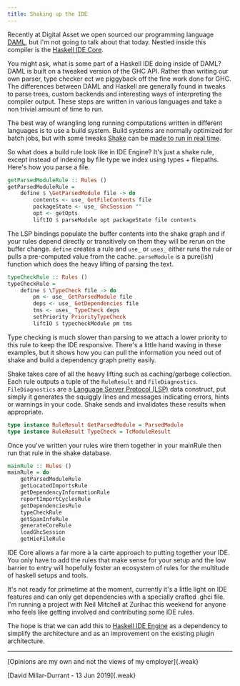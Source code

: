 ```yaml
---
title: Shaking up the IDE
---
```


Recently at Digital Asset we open sourced our programming language [DAML](https://daml.com/), but I'm not going to talk about that today. Nestled inside this compiler is the [Haskell IDE Core](https://github.com/digital-asset/daml/tree/master/compiler/haskell-ide-core).

You might ask, what is some part of a Haskell IDE doing inside of DAML? DAML is built on a tweaked version of the GHC API. Rather than writing our own parser, type checker ect we piggyback off the fine work done for GHC. The differences between DAML and Haskell are generally found in tweaks to parse trees, custom backends and interesting ways of interpreting the compiler output. These steps are written in various languages and take a non trivial amount of time to run.

The best way of wrangling long running computations written in different languages is to use a build system. Build systems are normally optimized for batch jobs, but with some tweaks [Shake](https://shakebuild.com/) can be [made to run in real time](https://neilmitchell.blogspot.com/2018/10/announcing-shake-017.html).

So what does a build rule look like in IDE Engine? It's just a shake rule, except instead of indexing by file type we index using types + filepaths. Here's how you parse a file.

```haskell
getParsedModuleRule :: Rules ()
getParsedModuleRule =
    define $ \GetParsedModule file -> do
        contents <- use_ GetFileContents file
        packageState <- use_ GhcSession ""
        opt <- getOpts
        liftIO $ parseModule opt packageState file contents
```
The LSP bindings populate the buffer contents into the shake graph and if your rules depend directly or transitively on them they will be rerun on the buffer change. `define` creates a rule and `use_` or `uses_` either runs the rule or pulls a pre-computed value from the cache. `parseModule` is a pure(ish) function which does the heavy lifting of parsing the text.


```haskell
typeCheckRule :: Rules ()
typeCheckRule =
    define $ \TypeCheck file -> do
        pm <- use_ GetParsedModule file
        deps <- use_ GetDependencies file
        tms <- uses_ TypeCheck deps
        setPriority PriorityTypeCheck
        liftIO $ typecheckModule pm tms
```

Type checking is much slower than parsing to we attach a lower priority to this rule to keep the IDE responsive. There's a little hand waving in these examples, but it shows how you can pull the information you need out of shake and build a dependency graph pretty easily.

Shake takes care of all the heavy lifting such as caching/garbage collection. Each rule outputs a tuple of the `RuleResult` and `FileDiagnostics`. `FileDiagnostics` are a [Language Server Protocol (LSP)](https://langserver.org/) data construct, put simply it generates the squiggly lines and messages indicating errors, hints or warnings in your code. Shake sends and invalidates these results when appropriate.

```haskell
type instance RuleResult GetParsedModule = ParsedModule
type instance RuleResult TypeCheck = TcModuleResult
```
Once you've written your rules wire them together in your mainRule then run that rule in the shake database.

```haskell
mainRule :: Rules ()
mainRule = do
    getParsedModuleRule
    getLocatedImportsRule
    getDependencyInformationRule
    reportImportCyclesRule
    getDependenciesRule
    typeCheckRule
    getSpanInfoRule
    generateCoreRule
    loadGhcSession
    getHieFileRule
```

IDE Core allows a far more à la carte approach to putting together your IDE. You only have to add the rules that make sense for your setup and the low barrier to entry will hopefully foster an ecosystem of rules for the multitude of haskell setups and tools.

It's not ready for primetime at the moment, currently it's a little light on IDE features and can only get dependencies with a specially crafted .ghci file. I'm running a project with Neil Mitchell at Zurihac this weekend for anyone who feels like getting involved and contributing some IDE rules.

The hope is that we can add this to [Haskell IDE Engine](https://github.com/haskell/haskell-ide-engine) as a dependency to simplify the architecture and as an improvement on the existing plugin architecture. 

---
[Opinions are my own and not the views of my employer]{.weak}

[David Millar-Durrant - 13 Jun 2019]{.weak}
